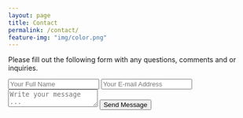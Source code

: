 ```yaml
---
layout: page
title: Contact
permalink: /contact/
feature-img: "img/color.png"
---
```


Please fill out the following form with any questions, comments and or inquiries. 

<form action="https://getsimpleform.com/messages?form_api_token=210dac7471f06a059069a7d4fd729fb2" method="post">
  <!-- the redirect_to is optional, the form will redirect to the referrer on submission -->
  <input type='hidden' name='redirect_to' value='http://rapid99.github.io/thank-you/' />
  <input type='text' name='name' placeholder='Your Full Name' />
  <input type='email' name='email' placeholder='Your E-mail Address' />
  <textarea name='message' placeholder='Write your message ...'></textarea>
  <input type='submit' value='Send Message' />
</form>